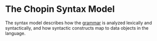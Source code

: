 # The Chopin Syntax Model

The syntax model describes how the [grammar]("../grammar.md") is analyzed lexically and syntactically, and how syntactic constructs map to data objects in the language.
